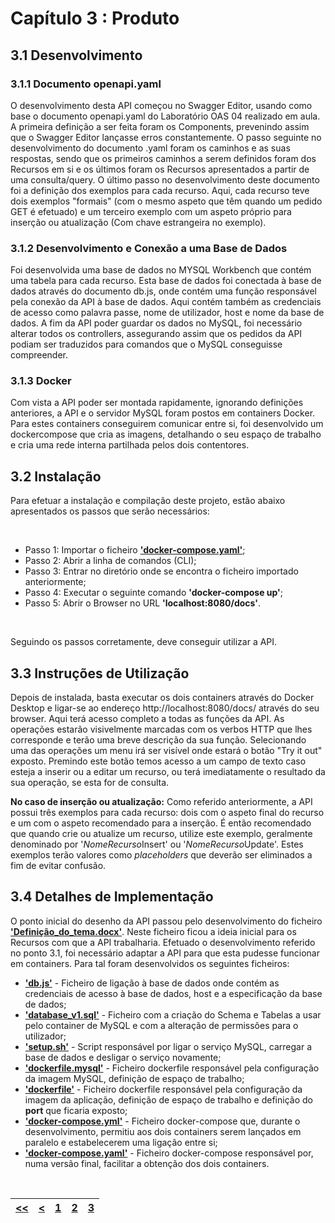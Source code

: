 # Capítulo 3 : Produto

## 3.1 Desenvolvimento

### 3.1.1 Documento openapi.yaml

O desenvolvimento desta API começou no Swagger Editor, usando como base o documento openapi.yaml do Laboratório OAS 04 realizado em aula. A primeira definição a ser feita foram os Components, prevenindo assim que o Swagger Editor lançasse erros constantemente. O passo seguinte no desenvolvimento do documento .yaml foram os caminhos e as suas respostas, sendo que os primeiros caminhos a serem definidos foram dos Recursos em si e os últimos foram os Recursos apresentados a partir de uma consulta/query. O último passo no desenvolvimento deste documento foi a definição dos exemplos para cada recurso. Aqui, cada recurso teve dois exemplos "formais" (com o mesmo aspeto que têm quando um pedido GET é efetuado) e um terceiro exemplo com um aspeto próprio para inserção ou atualização (Com chave estrangeira no exemplo).

### 3.1.2 Desenvolvimento e Conexão a uma Base de Dados

Foi desenvolvida uma base de dados no MYSQL Workbench que contém uma tabela para cada recurso. Esta base de dados foi conectada à base de dados através do documento db.js, onde contém uma função responsável pela conexão da API à base de dados. Aqui contém também as credenciais de acesso como palavra passe, nome de utilizador, host e nome da base de dados. A fim da API poder guardar os dados no MySQL, foi necessário alterar todos os controllers, assegurando assim que os pedidos da API podiam ser traduzidos para comandos que o MySQL conseguisse compreender.

### 3.1.3 Docker

Com vista a API poder ser montada rapidamente, ignorando definições anteriores, a API e o servidor MySQL foram postos em containers Docker. Para estes containers conseguirem comunicar entre si, foi desenvolvido um dockercompose que cria as imagens, detalhando o seu espaço de trabalho e cria uma rede interna partilhada pelos dois contentores.

## 3.2 Instalação

Para efetuar a instalação e compilação deste projeto, estão abaixo apresentados os passos que serão necessários:

<br>

* Passo 1: Importar o ficheiro **['docker-compose.yaml'](../docker-compose.yaml)**;
* Passo 2: Abrir a linha de comandos (CLI);
* Passo 3: Entrar no diretório onde se encontra o ficheiro importado anteriormente;
* Passo 4: Executar o seguinte comando **'docker-compose up'**;
* Passo 5: Abrir o Browser no URL **'localhost:8080/docs'**.

<br>

Seguindo os passos corretamente, deve conseguir utilizar a API.

## 3.3 Instruções de Utilização

Depois de instalada, basta executar os dois containers através do Docker Desktop e ligar-se ao endereço http://localhost:8080/docs/ através do seu browser.
Aqui terá acesso completo a todas as funções da API.
As operações estarão visivelmente marcadas com os verbos HTTP que lhes corresponde e terão uma breve descrição da sua função. Selecionando uma das operações um menu irá ser visível onde estará o botão "Try it out" exposto. Premindo este botão temos acesso a um campo de texto caso esteja a inserir ou a editar um recurso, ou terá imediatamente o resultado da sua operação, se esta for de consulta.

**No caso de inserção ou atualização:** Como referido anteriormente, a API possui três exemplos para cada recurso: dois com o aspeto final do recurso e um com o aspeto recomendado para a inserção. É então recomendado que quando crie ou atualize um recurso, utilize este exemplo, geralmente denominado por '*NomeRecurso*Insert' ou '*NomeRecurso*Update'. Estes exemplos terão valores como *placeholders* que deverão ser eliminados a fim de evitar confusão.

## 3.4 Detalhes de Implementação

O ponto inicial do desenho da API passou pelo desenvolvimento do ficheiro **['Definição_do_tema.docx'](../Definição_do_tema.docx)**. Neste ficheiro ficou a ideia inicial para os Recursos com que a API trabalharia.
Efetuado o desenvolvimento referido no ponto 3.1, foi necessário adaptar a API para que esta pudesse funcionar em containers. Para tal foram desenvolvidos os seguintes ficheiros:
* **['db.js'](../src/utils/db.js)** - Ficheiro de ligação à base de dados onde contém as credenciais de acesso à base de dados, host e a especificação da base de dados;
* **['database_v1.sql'](../src/db/database_v1.sql)** - Ficheiro com a criação do Schema e Tabelas a usar pelo container de MySQL e com a alteração de permissões para o utilizador;
* **['setup.sh'](../src/db/setup.sh)** - Script responsável por ligar o serviço MySQL, carregar a base de dados e desligar o serviço novamente;
* **['dockerfile.mysql'](../src/dockerfile.mysql)** - Ficheiro dockerfile responsável pela configuração da imagem MySQL, definição de espaço de trabalho;
* **['dockerfile'](../src/dockerfile)** - Ficheiro dockerfile responsável pela configuração da imagem da aplicação, definição de espaço de trabalho e definição do **port** que ficaria exposto;
* **['docker-compose.yml'](../src/docker-compose.yml)** - Ficheiro docker-compose que, durante o desenvolvimento, permitiu aos dois containers serem lançados em paralelo e estabelecerem uma ligação entre si;
* **['docker-compose.yaml'](../docker-compose.yaml)** - Ficheiro docker-compose responsável por, numa versão final, facilitar a obtenção dos dois containers.

<br>

| [<<](capitulo1.md) | [<](capitulo2.md) | [1](capitulo1.md) | [2](capitulo2.md) | [3](capitulo3.md) |
| :---: | :---: | :---: | :---: | :---: |